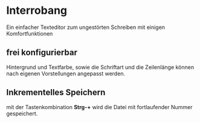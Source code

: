 # Interrobang
Ein einfacher Texteditor zum ungestörten Schreiben mit einigen Komfortfunktionen

## frei konfigurierbar
Hintergrund und Textfarbe, sowie die Schriftart und die Zeilenlänge können nach eigenen Vorstellungen angepasst werden. 

## Inkrementelles Speichern
mit der Tastenkombination **Strg-+** wird die Datei mit fortlaufender Nummer gespeichert. 
